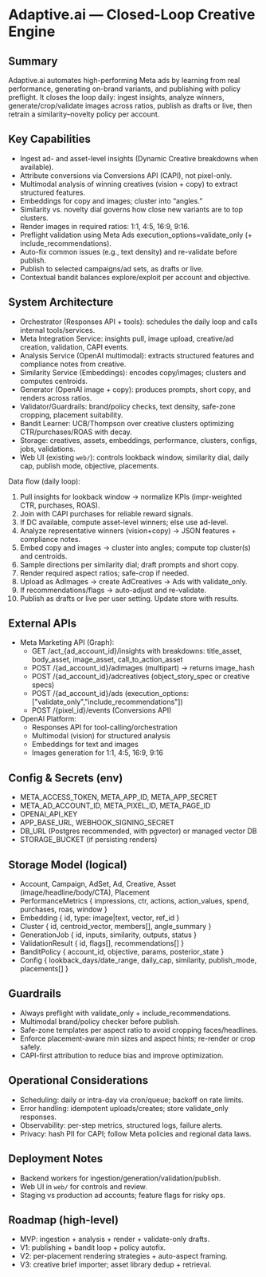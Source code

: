 # Adaptive.ai — Closed-Loop Creative Engine

## Summary
Adaptive.ai automates high-performing Meta ads by learning from real performance, generating on-brand variants, and publishing with policy preflight. It closes the loop daily: ingest insights, analyze winners, generate/crop/validate images across ratios, publish as drafts or live, then retrain a similarity–novelty policy per account.

## Key Capabilities
- Ingest ad- and asset-level insights (Dynamic Creative breakdowns when available).
- Attribute conversions via Conversions API (CAPI), not pixel-only.
- Multimodal analysis of winning creatives (vision + copy) to extract structured features.
- Embeddings for copy and images; cluster into “angles.”
- Similarity vs. novelty dial governs how close new variants are to top clusters.
- Render images in required ratios: 1:1, 4:5, 16:9, 9:16.
- Preflight validation using Meta Ads execution_options=validate_only (+ include_recommendations).
- Auto-fix common issues (e.g., text density) and re-validate before publish.
- Publish to selected campaigns/ad sets, as drafts or live.
- Contextual bandit balances explore/exploit per account and objective.

## System Architecture
- Orchestrator (Responses API + tools): schedules the daily loop and calls internal tools/services.
- Meta Integration Service: insights pull, image upload, creative/ad creation, validation, CAPI events.
- Analysis Service (OpenAI multimodal): extracts structured features and compliance notes from creative.
- Similarity Service (Embeddings): encodes copy/images; clusters and computes centroids.
- Generator (OpenAI image + copy): produces prompts, short copy, and renders across ratios.
- Validator/Guardrails: brand/policy checks, text density, safe-zone cropping, placement suitability.
- Bandit Learner: UCB/Thompson over creative clusters optimizing CTR/purchases/ROAS with decay.
- Storage: creatives, assets, embeddings, performance, clusters, configs, jobs, validations.
- Web UI (existing `web/`): controls lookback window, similarity dial, daily cap, publish mode, objective, placements.

Data flow (daily loop):
1) Pull insights for lookback window → normalize KPIs (impr-weighted CTR, purchases, ROAS).
2) Join with CAPI purchases for reliable reward signals.
3) If DC available, compute asset-level winners; else use ad-level.
4) Analyze representative winners (vision+copy) → JSON features + compliance notes.
5) Embed copy and images → cluster into angles; compute top cluster(s) and centroids.
6) Sample directions per similarity dial; draft prompts and short copy.
7) Render required aspect ratios; safe-crop if needed.
8) Upload as AdImages → create AdCreatives → Ads with validate_only.
9) If recommendations/flags → auto-adjust and re-validate.
10) Publish as drafts or live per user setting. Update store with results.

## External APIs
- Meta Marketing API (Graph):
  - GET /act_{ad_account_id}/insights with breakdowns: title_asset, body_asset, image_asset, call_to_action_asset
  - POST /{ad_account_id}/adimages (multipart) → returns image_hash
  - POST /{ad_account_id}/adcreatives (object_story_spec or creative specs)
  - POST /{ad_account_id}/ads (execution_options: ["validate_only","include_recommendations"]) 
  - POST /{pixel_id}/events (Conversions API)
- OpenAI Platform:
  - Responses API for tool-calling/orchestration
  - Multimodal (vision) for structured analysis
  - Embeddings for text and images
  - Images generation for 1:1, 4:5, 16:9, 9:16

## Config & Secrets (env)
- META_ACCESS_TOKEN, META_APP_ID, META_APP_SECRET
- META_AD_ACCOUNT_ID, META_PIXEL_ID, META_PAGE_ID
- OPENAI_API_KEY
- APP_BASE_URL, WEBHOOK_SIGNING_SECRET
- DB_URL (Postgres recommended, with pgvector) or managed vector DB
- STORAGE_BUCKET (if persisting renders)

## Storage Model (logical)
- Account, Campaign, AdSet, Ad, Creative, Asset (image/headline/body/CTA), Placement
- PerformanceMetrics { impressions, ctr, actions, action_values, spend, purchases, roas, window }
- Embedding { id, type: image|text, vector, ref_id }
- Cluster { id, centroid_vector, members[], angle_summary }
- GenerationJob { id, inputs, similarity, outputs, status }
- ValidationResult { id, flags[], recommendations[] }
- BanditPolicy { account_id, objective, params, posterior_state }
- Config { lookback_days/date_range, daily_cap, similarity, publish_mode, placements[] }

## Guardrails
- Always preflight with validate_only + include_recommendations.
- Multimodal brand/policy checker before publish.
- Safe-zone templates per aspect ratio to avoid cropping faces/headlines.
- Enforce placement-aware min sizes and aspect hints; re-render or crop safely.
- CAPI-first attribution to reduce bias and improve optimization.

## Operational Considerations
- Scheduling: daily or intra-day via cron/queue; backoff on rate limits.
- Error handling: idempotent uploads/creates; store validate_only responses.
- Observability: per-step metrics, structured logs, failure alerts.
- Privacy: hash PII for CAPI; follow Meta policies and regional data laws.

## Deployment Notes
- Backend workers for ingestion/generation/validation/publish.
- Web UI in `web/` for controls and review.
- Staging vs production ad accounts; feature flags for risky ops.

## Roadmap (high-level)
- MVP: ingestion + analysis + render + validate-only drafts.
- V1: publishing + bandit loop + policy autofix.
- V2: per-placement rendering strategies + auto-aspect framing.
- V3: creative brief importer; asset library dedup + retrieval.
